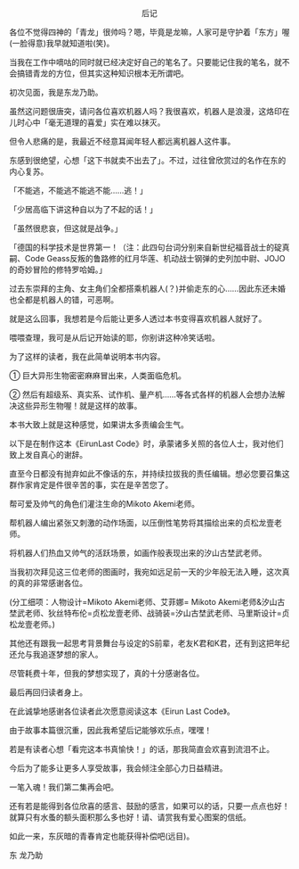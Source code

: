 <p align="center">后记</p>

各位不觉得四神的「青龙」很帅吗？嗯，毕竟是龙嘛，人家可是守护着「东方」喔(一脸得意)我早就知道啦(笑)。

当我在工作中嘀咕的同时就已经决定好自己的笔名了。只要能记住我的笔名，就不会搞错青龙的方位，但其实这种知识根本无所谓吧。

初次见面，我是东龙乃助。

虽然这问题很唐突，请问各位喜欢机器人吗？我很喜欢，机器人是浪漫，这烙​​印在儿时心中「毫无道理的喜爱」实在难以抹灭。

但令人悲痛的是，我最近不经意耳闻年轻人都远离机器人这件事。

东感到很绝望，心想「这下书就卖不出去了」。不过，过往曾欣赏过的名作在东的内心复苏。

「不能逃，不能逃不能逃不能……逃！」

「少居高临下讲这种自以为了不起的话！」

「虽然很悲哀，但这就是战争。」

「德国的科学技术是世界第一！（注：此四句台词分别来自新世纪福音战士的碇真嗣、Code Geass反叛的鲁路修的红月华莲、机动战士钢弹的史列加中尉、JOJO的奇妙冒险的修特罗哈姆。」

过去东崇拜的主角、女主角们全都搭乘机器人(？)并偷走东的心……因此东还未婚也全都是机器人的错，可恶啊。

就是这么回事，我想若是今后能让更多人透过本书变得喜欢机器人就好了。

喂喂查理，我可是从后记开始读的耶，你别讲这种冷笑话啦。

为了这样的读者，我在此简单说明本书内容。

① 巨大异形生物密密麻麻冒出来，人类面临危机。

② 然后有超级系、真实系、试作机、量产机……等各式各样的机器人会想办法解决这些异形生物喔！就是这样的故事。

本书大致上就是这种感觉，如果讲太多责编会生气。

以下是在制作这本《EirunLast Code》时，承蒙诸多关照的各位人士，我对他们致上发自真心的谢辞。

直至今日都没有抛弃如此不像话的东，并持续拉拔我的责任编辑。想必您要召集这群作家肯定是件很辛苦的事，实在是辛苦您了。

帮可爱及帅气的角色们灌注生命的Mikoto Akemi老师。

帮机器人编出紧张又刺激的动作场面，以压倒性笔势将其描绘出来的贞松龙壹老师。

将机器人们热血又帅气的活跃场景，如画作般表现出来的汐山古埜武老师。

当我初次拜见这三位老师的图画时，我宛如远足前一天的少年般无法入睡，这次真的真的非常感谢各位。

(分工细项：人物设计=Mikoto Akemi老师、艾菲娜= Mikoto Akemi老师&汐山古埜武老师、狄丝特布伦=贞松龙壹老师、战骑装=汐山古埜武老师、马里斯设计=贞松龙壹老师。)

其他还有跟我一起思考背景舞台与设定的S前辈，老友K君和K君，还有到这把年纪还允与我追逐梦想的家人。

尽管耗费十年，但我的梦想实现了，真的十分感谢各位。

最后再回归读者身上。

在此诚挚地感谢各位读者此次愿意阅读这本《Eirun Last Code》。

由于故事本篇很沉重，因此我希望后记能够欢乐点，嘿嘿！

若是有读者心想「看完这本书真愉快！」的话，那我简直会欢喜到流泪不止。

今后为了能多让更多人享受故事，我会倾注全部心力日益精进。

一笔入魂！我们第二集再会吧。

还有若是能得到各位欣喜的感言、鼓励的感言，如果可以的话，只要一点点也好！就算只有水蚤的额头面积那么多也好！请、请赏我有爱心图案的信纸。

如此一来，东灰暗的青春肯定也能获得补偿吧(远目)。

东 龙乃助

